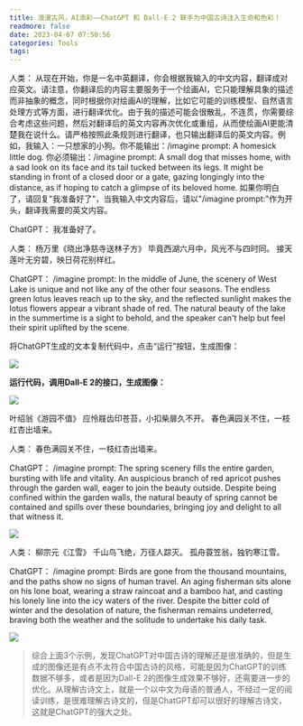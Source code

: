 ```yaml
---
title: 浪漫古风，AI添彩——ChatGPT 和 Dall-E 2 联手为中国古诗注入生命和色彩！
readmore: false
date: 2023-04-07 07:50:56
categories: Tools
tags:
---
```


人类：
从现在开始，你是一名中英翻译，你会根据我输入的中文内容，翻译成对应英文。请注意，你翻译后的内容主要服务于一个绘画AI，它只能理解具象的描述而非抽象的概念，同时根据你对绘画AI的理解，比如它可能的训练模型、自然语言处理方式等方面，进行翻译优化。由于我的描述可能会很散乱，不连贯，你需要综合考虑这些问题，然后对翻译后的英文内容再次优化或重组，从而使绘画AI更能清楚我在说什么。请严格按照此条规则进行翻译，也只输出翻译后的英文内容。例如，我输入：一只想家的小狗。你不能输出：/imagine prompt: A homesick little dog. 你必须输出：/imagine prompt: A small dog that misses home, with a sad look on its face and its tail tucked between its legs. It might be standing in front of a closed door or a gate, gazing longingly into the distance, as if hoping to catch a glimpse of its beloved home. 如果你明白了，请回复"我准备好了"，当我输入中文内容后，请以"/imagine prompt:"作为开头，翻译我需要的英文内容。

ChatGPT：
我准备好了。

人类：
杨万里《晓出净慈寺送林子方》
毕竟西湖六月中，风光不与四时同。
接天莲叶无穷碧，映日荷花别样红。

ChatGPT：
/imagine prompt: In the middle of June, the scenery of West Lake is unique and not like any of the other four seasons. The endless green lotus leaves reach up to the sky, and the reflected sunlight makes the lotus flowers appear a vibrant shade of red. The natural beauty of the lake in the summertime is a sight to behold, and the speaker can't help but feel their spirit uplifted by the scene.

将ChatGPT生成的文本复制代码中，点击“运行”按钮，生成图像：

![](/images/poetry/2023-04-06-14-05-36.png)

**运行代码，调用Dall-E 2的接口，生成图像：**

![](/images/poetry/1.png)

叶绍翁《游园不值》
应怜屐齿印苍苔，小扣柴扉久不开。
春色满园关不住，一枝红杏出墙来。

人类：
春色满园关不住，一枝红杏出墙来。

ChatGPT：
/imagine prompt: The spring scenery fills the entire garden, bursting with life and vitality. An auspicious branch of red apricot pushes through the garden wall, eager to join the beauty outside. Despite being confined within the garden walls, the natural beauty of spring cannot be contained and spills over these boundaries, bringing joy and delight to all that witness it.

![](/images/poetry/2.png)

人类：
柳宗元《江雪》
千山鸟飞绝，万径人踪灭。
孤舟蓑笠翁，独钓寒江雪。

ChatGPT：
/imagine prompt: Birds are gone from the thousand mountains, and the paths show no signs of human travel. An aging fisherman sits alone on his lone boat, wearing a straw raincoat and a bamboo hat, and casting his lonely line into the icy waters of the river. Despite the bitter cold of winter and the desolation of nature, the fisherman remains undeterred, braving both the weather and the solitude to undertake his daily task.

![](/images/poetry/3.png)

> 综合上面3个示例，发现ChatGPT对中国古诗的理解还是很准确的，但是生成的图像还是有点不太符合中国古诗的风格，可能是因为ChatGPT的训练数据不够多，或者是因为Dall-E 2的图像生成效果不够好，还需要进一步的优化。从理解古诗文上，就是一个以中文为母语的普通人，不经过一定的阅读训练，是很难理解古诗文的，但是ChatGPT却可以很好的理解古诗文，这就是ChatGPT的强大之处。